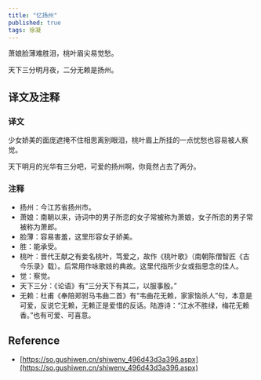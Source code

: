 ```yaml
---
title: "忆扬州"
published: true
tags: 徐凝
---
```


萧娘脸薄难胜泪，桃叶眉尖易觉愁。

天下三分明月夜，二分无赖是扬州。

## 译文及注释

### 译文

少女娇美的面庞遮掩不住相思离别眼泪，桃叶眉上所挂的一点忧愁也容易被人察觉。

天下明月的光华有三分吧，可爱的扬州啊，你竟然占去了两分。

### 注释

- 扬州：今江苏省扬州市。
- 萧娘：南朝以来，诗词中的男子所恋的女子常被称为萧娘，女子所恋的男子常被称为萧郎。
- 脸薄：容易害羞，这里形容女子娇美。
- 胜：能承受。
- 桃叶：晋代王献之有妾名桃叶，笃爱之，故作《桃叶歌》（南朝陈僧智匠《古今乐录》载）。后常用作咏歌妓的典故。这里代指所少女或指思念的佳人。
- 觉：察觉。
- 天下三分：《论语》有“三分天下有其二，以服事殷。”
- 无赖：杜甫《奉陪郑驸马韦曲二首》有“韦曲花无赖，家家恼杀人”句，本意是可爱，反说它无赖，无赖正是爱惜的反话。陆游诗：“江水不胜绿，梅花无赖香。”也有可爱、可喜意。

## Reference

- [https://so.gushiwen.cn/shiwenv_496d43d3a396.aspx](https://so.gushiwen.cn/shiwenv_496d43d3a396.aspx)